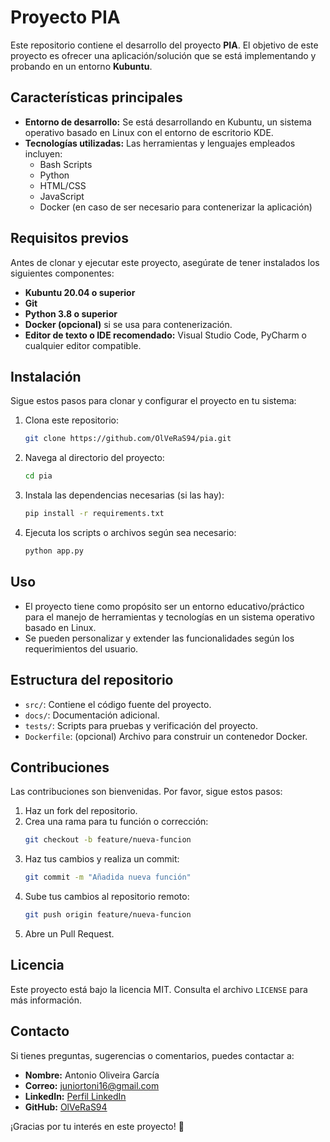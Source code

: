 # Proyecto PIA

Este repositorio contiene el desarrollo del proyecto **PIA**. El objetivo de este proyecto es ofrecer una aplicación/solución que se está implementando y probando en un entorno **Kubuntu**.

## Características principales
- **Entorno de desarrollo:** Se está desarrollando en Kubuntu, un sistema operativo basado en Linux con el entorno de escritorio KDE.
- **Tecnologías utilizadas:** Las herramientas y lenguajes empleados incluyen:
  - Bash Scripts
  - Python
  - HTML/CSS
  - JavaScript
  - Docker (en caso de ser necesario para contenerizar la aplicación)

## Requisitos previos
Antes de clonar y ejecutar este proyecto, asegúrate de tener instalados los siguientes componentes:

- **Kubuntu 20.04 o superior**
- **Git**
- **Python 3.8 o superior**
- **Docker (opcional)** si se usa para contenerización.
- **Editor de texto o IDE recomendado:** Visual Studio Code, PyCharm o cualquier editor compatible.

## Instalación
Sigue estos pasos para clonar y configurar el proyecto en tu sistema:

1. Clona este repositorio:
   ```bash
   git clone https://github.com/OlVeRaS94/pia.git
   ```

2. Navega al directorio del proyecto:
   ```bash
   cd pia
   ```

3. Instala las dependencias necesarias (si las hay):
   ```bash
   pip install -r requirements.txt
   ```

4. Ejecuta los scripts o archivos según sea necesario:
   ```bash
   python app.py
   ```

## Uso
- El proyecto tiene como propósito ser un entorno educativo/práctico para el manejo de herramientas y tecnologías en un sistema operativo basado en Linux.
- Se pueden personalizar y extender las funcionalidades según los requerimientos del usuario.

## Estructura del repositorio
- `src/`: Contiene el código fuente del proyecto.
- `docs/`: Documentación adicional.
- `tests/`: Scripts para pruebas y verificación del proyecto.
- `Dockerfile`: (opcional) Archivo para construir un contenedor Docker.

## Contribuciones
Las contribuciones son bienvenidas. Por favor, sigue estos pasos:

1. Haz un fork del repositorio.
2. Crea una rama para tu función o corrección:
   ```bash
   git checkout -b feature/nueva-funcion
   ```
3. Haz tus cambios y realiza un commit:
   ```bash
   git commit -m "Añadida nueva función"
   ```
4. Sube tus cambios al repositorio remoto:
   ```bash
   git push origin feature/nueva-funcion
   ```
5. Abre un Pull Request.

## Licencia
Este proyecto está bajo la licencia MIT. Consulta el archivo `LICENSE` para más información.

## Contacto
Si tienes preguntas, sugerencias o comentarios, puedes contactar a:

- **Nombre:** Antonio Oliveira García
- **Correo:** juniortoni16@gmail.com
- **LinkedIn:** [Perfil LinkedIn](https://www.linkedin.com/in/tonioliveiragarcia/)
- **GitHub:** [OlVeRaS94](https://github.com/OlVeRaS94)

¡Gracias por tu interés en este proyecto! 🚀

